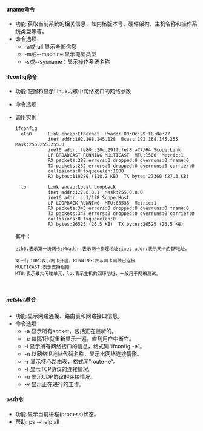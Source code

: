
#### uname命令
- 功能:获取当前系统的相关信息，如内核版本号、硬件架构、主机名称和操作系统类型等等。
- 命令选项
    - -a或-all:显示全部信息
    - -m或--machine:显示电脑类型
    - -s或--sysname：显示操作系统名称


#### ifconfig命令
- 功能:配置和显示Linux内核中网络接口的网络参数
- 命令选项
- 调用实例
    ```$shell
    ifconfig
      eth0      Link encap:Ethernet  HWaddr 00:0c:29:f8:0a:77  
                inet addr:192.168.145.128  Bcast:192.168.145.255  Mask:255.255.255.0
                inet6 addr: fe80::20c:29ff:fef8:a77/64 Scope:Link
                UP BROADCAST RUNNING MULTICAST  MTU:1500  Metric:1
                RX packets:288 errors:0 dropped:0 overruns:0 frame:0
                TX packets:252 errors:0 dropped:0 overruns:0 carrier:0
                collisions:0 txqueuelen:1000 
                RX bytes:118280 (118.2 KB)  TX bytes:27360 (27.3 KB)
      
      lo        Link encap:Local Loopback  
                inet addr:127.0.0.1  Mask:255.0.0.0
                inet6 addr: ::1/128 Scope:Host
                UP LOOPBACK RUNNING  MTU:65536  Metric:1
                RX packets:343 errors:0 dropped:0 overruns:0 frame:0
                TX packets:343 errors:0 dropped:0 overruns:0 carrier:0
                collisions:0 txqueuelen:0 
                RX bytes:26525 (26.5 KB)  TX bytes:26525 (26.5 KB)
    ```
    其中：
    ```$shell
    eth0:表示第一块网卡;HWaddr:表示网卡物理地址;inet addr:表示网卡的IP地址。
    
    第三行：UP:表示网卡开启，RUNNING:表示网卡网线已连接
    MULTICAST:表示支持组播
    MTU:表示最大传输单元，lo:表示主机的回环地址，一般用于网络测试。
    ```

  ​	
  
##### netstat命令
- 功能:显示网络连接、路由表和网络接口信息。
- 命令选项
    - -a 显示所有socket，包括正在监听的。
    - -c 每隔1秒就重新显示一遍，直到用户中断它。
    - -i 显示所有网络接口的信息，格式同“ifconfig -e”。
    - -n 以网络IP地址代替名称，显示出网络连接情形。
    - -r 显示核心路由表，格式同“route -e”。
    - -t 显示TCP协议的连接情况。
    - -u 显示UDP协议的连接情况。
    - -v 显示正在进行的工作。
    
#### ps命令
- 功能:显示当前进程(process)状态。
- 帮助: ps --help all